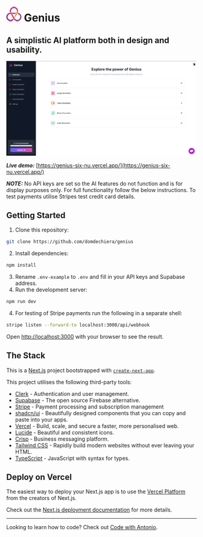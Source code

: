 # ![](genius-logo.png) Genius

## A simplistic AI platform both in design and usability.

![genius-screenshot.png](genius-screenshot.png)

***Live demo:*** [https://genius-six-nu.vercel.app/](https://genius-six-nu.vercel.app/)

***NOTE:*** No API keys are set so the AI features do not function and is for display purposes only. For full functionality follow the below instructions. To test payments utilise Stripes test credit card details.

## Getting Started

1. Clone this repository:

```bash
git clone https://github.com/domdechiera/genius
```

2. Install dependencies:

```bash
npm install
```

3. Rename `.env-example` to `.env` and fill in your API keys and Supabase address.
4. Run the development server:

```bash
npm run dev
```

4. For testing of Stripe payments run the following in a separate shell:

```bash
stripe listen --forward-to localhost:3000/api/webhook
```

Open [http://localhost:3000](http://localhost:3000) with your browser to see the result.

## The Stack

This is a [Next.js](https://nextjs.org/) project bootstrapped with [`create-next-app`](https://github.com/vercel/next.js/tree/canary/packages/create-next-app).

This project utilises the following third-party tools:

- [Clerk](https://clerk.com) - Authentication and user management.
- [Supabase](https://supabase.com) - The open source Firebase alternative.
- [Stripe](https://stripe.com) - Payment processing and subscription management 
- [shadcn/ui](https://ui.shadcn.com/) - Beautifully designed components that you can copy and paste into your apps.
- [Vercel](https://vercel.com) -  Build, scale, and secure a faster, more personalised web.
- [Lucide](https://lucide.dev/) - Beautiful and consistent icons.
- [Crisp](https://crisp.chat/) - Business messaging platform.
- [Tailwind CSS](https://tailwindcss.com/) - Rapidly build modern websites without ever leaving your HTML.
- [TypeScript](https://www.typescriptlang.org/) - JavaScript with syntax for types.

## Deploy on Vercel

The easiest way to deploy your Next.js app is to use the [Vercel Platform](https://vercel.com) from the creators of Next.js.

Check out the [Next.js deployment documentation](https://nextjs.org/docs/deployment) for more details.

---

Looking to learn how to code? Check out [Code with Antonio](https://www.codewithantonio.com/).

